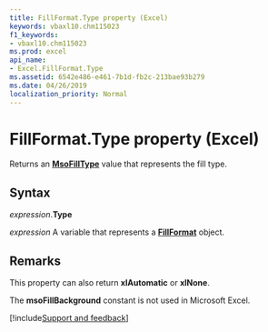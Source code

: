 ```yaml
---
title: FillFormat.Type property (Excel)
keywords: vbaxl10.chm115023
f1_keywords:
- vbaxl10.chm115023
ms.prod: excel
api_name:
- Excel.FillFormat.Type
ms.assetid: 6542e486-e461-7b1d-fb2c-213bae93b279
ms.date: 04/26/2019
localization_priority: Normal
---
```



# FillFormat.Type property (Excel)

Returns an **[MsoFillType](Office.MsoFillType.md)** value that represents the fill type.


## Syntax

_expression_.**Type**

_expression_ A variable that represents a **[FillFormat](Excel.FillFormat.md)** object.


## Remarks

This property can also return **xlAutomatic** or **xlNone**.

The **msoFillBackground** constant is not used in Microsoft Excel.




[!include[Support and feedback](~/includes/feedback-boilerplate.md)]